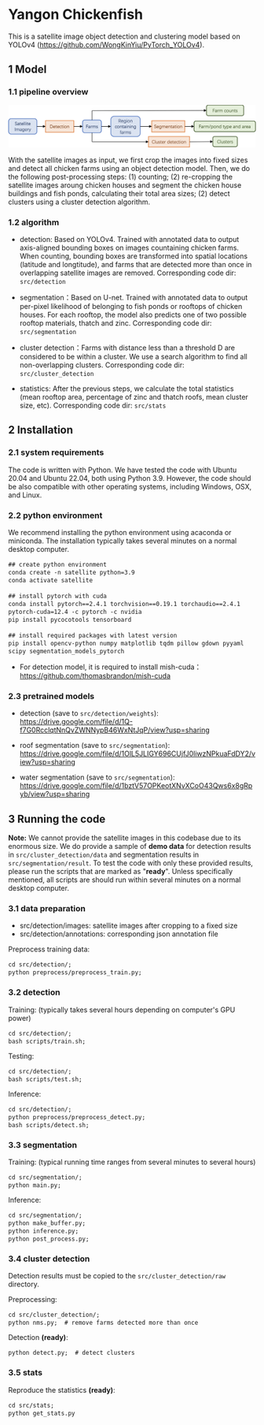# Yangon Chickenfish

This is a satellite image object detection and clustering model based on YOLOv4 (https://github.com/WongKinYiu/PyTorch_YOLOv4).


## 1 Model

### 1.1 pipeline overview

![method](files/method.png)

With the satellite images as input, we first crop the images into fixed sizes and detect all chicken farms using an object detection model. Then, we do the following post-processing steps: (1) counting; (2) re-cropping the satellite images aroung chicken houses and segment the chicken house buildings and fish ponds, calculating their total area sizes; (2) detect clusters using a cluster detection algorithm.

### 1.2 algorithm 

- detection: Based on YOLOv4. Trained with annotated data to output axis-aligned bounding boxes on images countaining chicken farms. When counting, bounding boxes are transformed into spatial locations (latitude and longtitude), and farms that are detected more than once in overlapping satellite images are removed. Corresponding code dir: ```src/detection```

- segmentation：Based on U-net. Trained with annotated data to output per-pixel likelihood of belonging to fish ponds or rooftops of chicken houses. For each rooftop, the model also predicts one of two possible rooftop materials, thatch and zinc. Corresponding code dir: ```src/segmentation```

- cluster detection：Farms with distance less than a threshold D are considered to be within a cluster. We use a search algorithm to find all non-overlapping clusters. Corresponding code dir: ```src/cluster_detection```

- statistics: After the previous steps, we calculate the total statistics (mean rooftop area, percentage of zinc and thatch roofs, mean cluster size, etc). Corresponding code dir: ```src/stats```


## 2 Installation

### 2.1 system requirements

The code is written with Python. We have tested the code with Ubuntu 20.04 and Ubuntu 22.04, both using Python 3.9. However, the code should be also compatible with other operating systems, including Windows, OSX, and Linux.

### 2.2 python environment

We recommend installing the python environment using acaconda or miniconda. The installation typically takes several minutes on a normal desktop computer.

```
## create python environment
conda create -n satellite python=3.9
conda activate satellite

## install pytorch with cuda
conda install pytorch==2.4.1 torchvision==0.19.1 torchaudio==2.4.1 pytorch-cuda=12.4 -c pytorch -c nvidia
pip install pycocotools tensorboard

## install required packages with latest version
pip install opencv-python numpy matplotlib tqdm pillow gdown pyyaml scipy segmentation_models_pytorch
```
- For detection model, it is required to install mish-cuda：https://github.com/thomasbrandon/mish-cuda


### 2.3 pretrained models

- detection (save to ```src/detection/weights```): https://drive.google.com/file/d/1Q-f7G0RcclqtNnQvZWNNypB46WxNtJqP/view?usp=sharing

- roof segmentation (save to ```src/segmentation```): https://drive.google.com/file/d/1OlL5JLIGY696CUjfJ0liwzNPkuaFdDY2/view?usp=sharing

- water segmentation (save to ```src/segmentation```): https://drive.google.com/file/d/1bztV57OPKeotXNvXCoO43Qws6x8gRpyb/view?usp=sharing


## 3 Running the code

**Note:** We cannot provide the satellite images in this codebase due to its enormous size. We do provide a sample of **demo data** for detection results in ```src/cluster_detection/data``` and segmentation results in ```src/segmentation/result```. To test the code with only these provided results, please run the scripts that are marked as "**ready**". Unless specifically mentioned, all scripts are should run within several minutes on a normal desktop computer.

### 3.1 data preparation

- src/detection/images: satellite images after cropping to a fixed size
- src/detection/annotations: corresponding json annotation file

Preprocess training data:
```
cd src/detection/;
python preprocess/preprocess_train.py;
```

### 3.2 detection
Training: (typically takes several hours depending on computer's GPU power)
```
cd src/detection/;
bash scripts/train.sh;
```

Testing: 
```
cd src/detection/;
bash scripts/test.sh;
```

Inference:
```
cd src/detection/;
python preprocess/preprocess_detect.py;
bash scripts/detect.sh;
```

### 3.3 segmentation
Training: (typical running time ranges from several minutes to several hours)
```
cd src/segmentation/;
python main.py;
```

Inference:
```
cd src/segmentation/;
python make_buffer.py;
python inference.py;
python post_process.py;
```

### 3.4 cluster detection
Detection results must be copied to the ```src/cluster_detection/raw``` directory.

Preprocessing:
```
cd src/cluster_detection/;
python nms.py;  # remove farms detected more than once
```

Detection **(ready)**:
```
python detect.py;  # detect clusters
```

### 3.5 stats

Reproduce the statistics **(ready)**:
```
cd src/stats;
python get_stats.py
```

